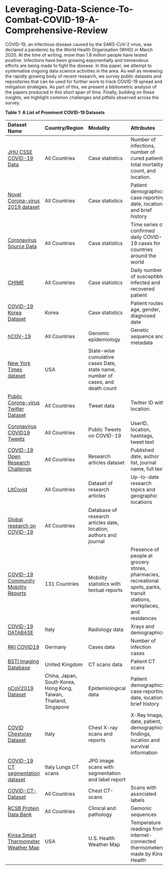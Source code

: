 # Leveraging-Data-Science-To-Combat-COVID-19-A-Comprehensive-Review
COVID-19, an infectious disease caused by the SARS-CoV-2 virus, was declared a pandemic by the World Health Organisation (WHO) in March 2020. At the time of writing, more than 1.8 million people have tested positive. Infections have been growing exponentially and tremendous efforts are being made to fight the disease. In this paper, we attempt to systematise ongoing data science activities in the area. As well as reviewing the rapidly growing body of recent research, we survey public datasets and repositories that can be used for further work to track COVID-19 spread and mitigation strategies. As part of this, we present a bibliometric analysis of the papers produced in this short span of time. Finally, building on these insights, we highlight common challenges and pitfalls observed across the survey. 




**Table 1: A List of Prominent COVID-19 Datasets**

Dataset Name | Country/Region | Modality | Attributes
:------ | :------ | :------ | :------
[JHU CSSE COVID-19 Data](https://github.com/CSSEGISandData/COVID-19) | All Countries | Case statistics | Number  of  infections,  number of  cured  patients,  total mortality count, and location.
[Novel Corona-virus 2019 dataset](https://www.kaggle.com/sudalairajkumar/novel-corona-virus-2019-dataset) | All Countries | Case statistics | Patient  demographics,  case  reporting  date,  location, and  brief history
[Coronavirus Source Data](https://ourworldindata.org/coronavirus-source-data)|All Countries|	Case statistics|Time series of confirmed daily COVID-19 cases for countries around the world|
[CHIME](https://github.com/CodeForPhilly/chime)|	All Countries|	Case statistics|Daily number of susceptible, infected and recovered patient|
[COVID-19 Korea Dataset](https://github.com/ThisIsIsaac/Data-Science-for-COVID-19)|Korea|	Case statistics|	Patient routes, age, gender, diagnosed date|
[hCOV-19](https://www.gisaid.org/epiflu-applications/next-hcov-19-app/)|	All Countries|Genomic epidemiology|	Genetic sequence and metadata|
[New York Times dataset](https://github.com/nytimes/covid-19-data)|	USA|	State-wise cumulative  cases	Date, state name, number of cases, and death count|
[Public Corona-virus Twitter Dataset](https://arxiv.org/abs/2003.07372)|All Countries|Tweet data|	Twitter ID with location.|
[Coronavirus COVID19 Tweets](https://www.kaggle.com/smid80/coronavirus-COVID19-tweets)|	All Countries|	Public Tweets on COVID-19|	UserID, location, hashtags, tweet text|
[COVID-19 Open Research Challenge](https://www.kaggle.com/allen-institute-for-ai/CORD-19-research-challenge)|	All Countries|Research articles dataset|Published date, author list, journal name, full text|
[LitCovid](https://www.ncbi.nlm.nih.gov/research/coronavirus/)|All Countries|	Dataset of research articles|	Up-to-date research topics and geographic locations|
[Global research on COVID-19](https://www.who.int/emergencies/diseases/novel-coronavirus-2019/global-research-on-novel-coronavirus-2019-ncov)|All Countries|Database of research articles	date, location, authors and journal|
[COVID-19 Community Mobility Reports](https://www.google.com/covid19/mobility/)|131 Countries|Mobility statistics with textual reports|	Presence of people at grocery stores, pharmacies, recreational spots, parks, transit stations, workplaces, and residences|
[COVID-19 DATABASE](https://www.sirm.org/category/senza-categoria/covid-19/)|Italy|Radiology data|	Xrays and demographics|
[RKI COVID19](https://npgeo-corona-npgeo-de.hub.arcgis.com/datasets/dd4580c810204019a7b8eb3e0b329dd6_0/data)|Germany| Cases data|	Number of infection cases|
[BSTI Imaging Database](https://www.bsti.org.uk/training-and-education/covid-19-bsti-imaging-database/)|United Kingdom|	CT scans data|	Patient CT scans|
[nCoV2019 Dataset](https://github.com/beoutbreakprepared/nCoV2019)|China, Japan, South Korea, Hong Kong, Taiwan, Thailand, Singapore|	Epidemiological data|	Patient demographics, case reporting date, location, brief history|
[COVID Chestxray Dataset](https://github.com/ieee8023/COVID-chestxray-dataset)|Italy|	Chest X-ray scans and reports|	X-Ray Image, date, patient, demographics, findings, location and survival information|
[COVID-19 CT segmentation dataset](http://medicalsegmentation.com/COVID19/?fbclid=IwAR3renB2nuN2pNt0yRwrwExQfJfzvHbz16PwDbLCTv5N5fR1-m9o9kndomE)|Italy	Lungs CT scans|	JPG image scans with segmentation and label report|
[COVID-CT-Dataset](https://github.com/UCSD-AI4H/COVID-CT)|All Countries|Chest CT-scans|Scans with associated labels|
[RCSB Protein Data Bank](https://www.rcsb.org/pdb/home/sitemap.do)|All Countries|	Clinical and pathology|Gemonic sequences|
[Kinsa Smart Thermometer Weather Map](https://healthweather.us/?mode=Atypical)|USA|	U.S. Health Weather Map|	Temperature readings from internet-connected thermometers made by Kinsa Health|





